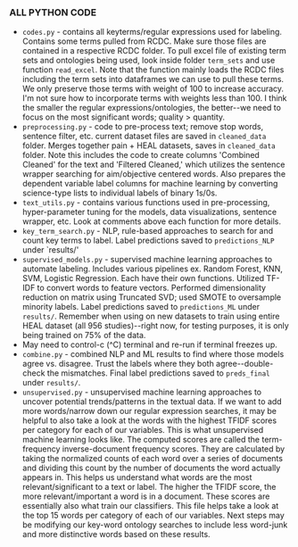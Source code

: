 ### ALL PYTHON CODE

- `codes.py` - contains all keyterms/regular expressions used for labeling. Contains some terms pulled from RCDC. Make sure those files are contained in a respective RCDC folder. To pull excel file of existing term sets and ontologies being used, look inside folder `term_sets` and use function `read_excel`. Note that the function mainly loads the RCDC files including the term sets into dataframes we can use to pull these terms. We only preserve those terms with weight of 100 to increase accuracy. I'm not sure how to incorporate terms with weights less than 100. I think the smaller the regular expressions/ontologies, the better--we need to focus on the most significant words; quality > quantity.
- `preprocessing.py` - code to pre-process text; remove stop words, sentence filter, etc. current dataset files are saved in `cleaned_data` folder. Merges together pain + HEAL datasets, saves in  `cleaned_data` folder. Note this includes the code to create columns 'Combined Cleaned' for the text and 'Filtered Cleaned,' which utilizes the sentence wrapper searching for aim/objective centered words. Also prepares the dependent variable label columns for machine learning by converting science-type lists to individual labels of binary 1s/0s.  
- `text_utils.py` - contains various functions used in pre-processing, hyper-parameter tuning for the models, data visualizations, sentence wrapper, etc. Look at comments above each function for more details. 
- `key_term_search.py` - NLP, rule-based approaches to search for and count key terms to label. Label predictions saved to `predictions_NLP` under `results/'  
- `supervised_models.py` - supervised machine learning approaches to automate labeling. Includes various pipelines ex. Random Forest, KNN, SVM, Logistic Regression. Each have their own functions. Utilized TF-IDF to convert words to feature vectors. Performed dimensionality reduction on matrix using Truncated SVD; used SMOTE to oversample minority labels. Label predictions saved to `predictions_ML` under `results/`. Remember when using on new datasets to train using entire HEAL dataset (all 956 studies)--right now, for testing purposes, it is only being trained on 75% of the data. 
 -  May need to control-c (^C) terminal and re-run if terminal freezes up.  
- `combine.py` - combined NLP and ML results to find where those models agree vs. disagree. Trust the labels where they both agree--double-check the mismatches. Final label predictions saved to `preds_final` under `results/`.
- `unsupervised.py` - unsupervised machine learning approaches to uncover potential trends/patterns in the textual data. If we want to add more words/narrow down our regular expression searches, it may be helpful to also take a look at the words with the highest TFIDF scores per category for each of our variables. This is what unsupervised machine learning looks like. The computed scores are called the term-frequency inverse-document frequency scores. They are calculated by taking the normalized counts of each word over a series of documents and dividing this count by the number of documents the word actually appears in. This helps us understand what words are the most relevant/significant to a text or label. The higher the TFIDF score, the more relevant/important a word is in a document. These scores are essentially also what train our classifiers. This file helps take a look at the top 15 words per category of each of our variables. Next steps may be modifying our key-word ontology searches to include less word-junk and more distinctive words based on these results. 

